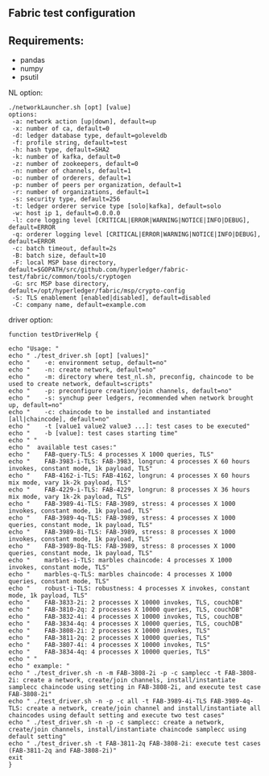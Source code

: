## Fabric test configuration

## Requirements:
+ pandas
+ numpy
+ psutil



NL option:

    ./networkLauncher.sh [opt] [value]
    options:
     -a: network action [up|down], default=up
     -x: number of ca, default=0
     -d: ledger database type, default=goleveldb
     -f: profile string, default=test
     -h: hash type, default=SHA2
     -k: number of kafka, default=0
     -z: number of zookeepers, default=0
     -n: number of channels, default=1
     -o: number of orderers, default=1
     -p: number of peers per organization, default=1
     -r: number of organizations, default=1
     -s: security type, default=256
     -t: ledger orderer service type [solo|kafka], default=solo
     -w: host ip 1, default=0.0.0.0
     -l: core logging level [CRITICAL|ERROR|WARNING|NOTICE|INFO|DEBUG], default=ERROR
     -q: orderer logging level [CRITICAL|ERROR|WARNING|NOTICE|INFO|DEBUG], default=ERROR
     -c: batch timeout, default=2s
     -B: batch size, default=10
     -F: local MSP base directory, default=$GOPATH/src/github.com/hyperledger/fabric-test/fabric/common/tools/cryptogen
     -G: src MSP base directory, default=/opt/hyperledger/fabric/msp/crypto-config
     -S: TLS enablement [enabled|disabled], default=disabled
     -C: company name, default=example.com

driver option:


    function testDriverHelp {

    echo "Usage: "
    echo " ./test_driver.sh [opt] [values]"
    echo "    -e: environment setup, default=no"
    echo "    -n: create network, default=no"
    echo "    -m: directory where test_nl.sh, preconfig, chaincode to be used to create network, default=scripts"
    echo "    -p: preconfigure creation/join channels, default=no"
    echo "    -s: synchup peer ledgers, recommended when network brought up, default=no"
    echo "    -c: chaincode to be installed and instantiated [all|chaincode], default=no"
    echo "    -t [value1 value2 value3 ...]: test cases to be executed"
    echo "    -b [value]: test cases starting time"
    echo " "
    echo "  available test cases:"
    echo "    FAB-query-TLS: 4 processes X 1000 queries, TLS"
    echo "    FAB-3983-i-TLS: FAB-3983, longrun: 4 processes X 60 hours invokes, constant mode, 1k payload, TLS"
    echo "    FAB-4162-i-TLS: FAB-4162, longrun: 4 processes X 60 hours mix mode, vary 1k-2k payload, TLS"
    echo "    FAB-4229-i-TLS: FAB-4229, longrun: 8 processes X 36 hours mix mode, vary 1k-2k payload, TLS"
    echo "    FAB-3989-4i-TLS: FAB-3989, stress: 4 processes X 1000 invokes, constant mode, 1k payload, TLS"
    echo "    FAB-3989-4q-TLS: FAB-3989, stress: 4 processes X 1000 queries, constant mode, 1k payload, TLS"
    echo "    FAB-3989-8i-TLS: FAB-3989, stress: 8 processes X 1000 invokes, constant mode, 1k payload, TLS"
    echo "    FAB-3989-8q-TLS: FAB-3989, stress: 8 processes X 1000 queries, constant mode, 1k payload, TLS"
    echo "    marbles-i-TLS: marbles chaincode: 4 processes X 1000 invokes, constant mode, TLS"
    echo "    marbles-q-TLS: marbles chaincode: 4 processes X 1000 queries, constant mode, TLS"
    echo "    robust-i-TLS: robustness: 4 processes X invokes, constant mode, 1k payload, TLS"
    echo "    FAB-3833-2i: 2 processes X 10000 invokes, TLS, couchDB"
    echo "    FAB-3810-2q: 2 processes X 10000 queries, TLS, couchDB"
    echo "    FAB-3832-4i: 4 processes X 10000 invokes, TLS, couchDB"
    echo "    FAB-3834-4q: 4 processes X 10000 queries, TLS, couchDB"
    echo "    FAB-3808-2i: 2 processes X 10000 invokes, TLS"
    echo "    FAB-3811-2q: 2 processes X 10000 queries, TLS"
    echo "    FAB-3807-4i: 4 processes X 10000 invokes, TLS"
    echo "    FAB-3834-4q: 4 processes X 10000 queries, TLS"
    echo " "
    echo " example: "
    echo " ./test_driver.sh -n -m FAB-3808-2i -p -c samplecc -t FAB-3808-2i: create a network, create/join channels, install/instantiate samplecc chaincode using setting in FAB-3808-2i, and execute test case FAB-3808-2i"
    echo " ./test_driver.sh -n -p -c all -t FAB-3989-4i-TLS FAB-3989-4q-TLS: create a network, create/join channel and install/instantiate all chaincodes using default setting and execute two test cases"
    echo " ./test_driver.sh -n -p -c samplecc: create a network, create/join channels, install/instantiate chaincode samplecc using default setting"
    echo " ./test_driver.sh -t FAB-3811-2q FAB-3808-2i: execute test cases (FAB-3811-2q and FAB-3808-2i)"
    exit
    }